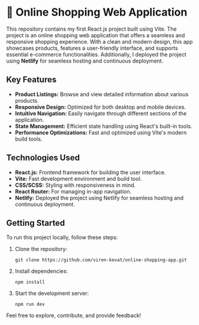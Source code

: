<h1>🛒 Online Shopping Web Application</h1>

<p>This repository contains my first React.js project built using Vite. The project is an online shopping web application that offers a seamless and responsive shopping experience. With a clean and modern design, this app showcases products, features a user-friendly interface, and supports essential e-commerce functionalities. Additionally, I deployed the project using <strong>Netlify</strong> for seamless hosting and continuous deployment.</p>

<h2>Key Features</h2>
<ul>
  <li><strong>Product Listings:</strong> Browse and view detailed information about various products.</li>
  <li><strong>Responsive Design:</strong> Optimized for both desktop and mobile devices.</li>
  <li><strong>Intuitive Navigation:</strong> Easily navigate through different sections of the application.</li>
  <li><strong>State Management:</strong> Efficient state handling using React's built-in tools.</li>
  <li><strong>Performance Optimizations:</strong> Fast and optimized using Vite's modern build tools.</li>
</ul>

<h2>Technologies Used</h2>
<ul>
  <li><strong>React.js:</strong> Frontend framework for building the user interface.</li>
  <li><strong>Vite:</strong> Fast development environment and build tool.</li>
  <li><strong>CSS/SCSS:</strong> Styling with responsiveness in mind.</li>
  <li><strong>React Router:</strong> For managing in-app navigation.</li>
  <li><strong>Netlify:</strong> Deployed the project using Netlify for seamless hosting and continuous deployment.</li>
</ul>

<h2>Getting Started</h2>
<p>To run this project locally, follow these steps:</p>
<ol>
  <li>Clone the repository:
    <pre><code>git clone https://github.com/viren-kevat/online-shopping-app.git</code></pre>
  </li>
  <li>Install dependencies:
    <pre><code>npm install</code></pre>
  </li>
  <li>Start the development server:
    <pre><code>npm run dev</code></pre>
  </li>
</ol>

<p>Feel free to explore, contribute, and provide feedback!</p>
